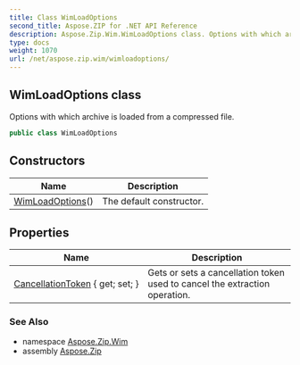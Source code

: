 ```yaml
---
title: Class WimLoadOptions
second_title: Aspose.ZIP for .NET API Reference
description: Aspose.Zip.Wim.WimLoadOptions class. Options with which archive is loaded from a compressed file
type: docs
weight: 1070
url: /net/aspose.zip.wim/wimloadoptions/
---
```

## WimLoadOptions class

Options with which archive is loaded from a compressed file.

```csharp
public class WimLoadOptions
```

## Constructors

| Name | Description |
| --- | --- |
| [WimLoadOptions](wimloadoptions/)() | The default constructor. |

## Properties

| Name | Description |
| --- | --- |
| [CancellationToken](../../aspose.zip.wim/wimloadoptions/cancellationtoken/) { get; set; } | Gets or sets a cancellation token used to cancel the extraction operation. |

### See Also

* namespace [Aspose.Zip.Wim](../../aspose.zip.wim/)
* assembly [Aspose.Zip](../../)


